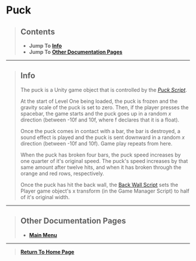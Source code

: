 # Puck

> ## Contents
> - **Jump To** [**Info**](https://noahrobichaux.github.io/Robichaux_Breakout/docs/mainmenu#info)
> - **Jump To** [**Other Documentation Pages**](https://noahrobichaux.github.io/Robichaux_Breakout/docs/mainmenu#other-documentation-pages)

***

> ## Info
> 
> The puck is a Unity game object that is controlled by the [_Puck Script_](https://github.com/NoahRobichaux/Robichaux_Breakout/blob/master/Assets/Scripts/Puck.cs).
> 
> At the start of Level One being loaded, the puck is frozen and the gravity scale of the puck is set to zero. 
> Then, if the player presses the spacebar, the game starts and the puck goes up in a random _x_ direction (between -10f and 10f, where f declares that it is a float). 
> 
> Once the puck comes in contact with a bar, the bar is destroyed, a sound effect is played and the puck is sent downward in a random _x_ direction (between -10f and 10f). Game play repeats from here.
>
> When the puck has broken four bars, the puck speed increases by one quarter of it's original speed. The puck's speed increases by that same amount after twelve hits, and when it has broken through the orange and red rows, respectively.
>
> Once the puck has hit the back wall, the [Back Wall Script](https://github.com/NoahRobichaux/Robichaux_Breakout/blob/master/Assets/Scripts/WinWall.cs) sets the Player game object's x transform (in the Game Manager Script) to half of it's original width.

***

> ## Other Documentation Pages
> - [**Main Menu**](https://noahrobichaux.github.io/Robichaux_Breakout/docs/mainmenu)

***

> [**Return To Home Page**](https://noahrobichaux.github.io/Robichaux_Breakout/)
